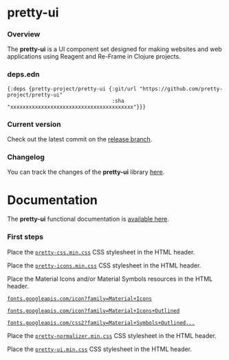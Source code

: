 
# pretty-ui

### Overview

The <strong>pretty-ui</strong> is a UI component set designed for making websites and web applications using Reagent and Re-Frame in Clojure projects.

### deps.edn

```
{:deps {pretty-project/pretty-ui {:git/url "https://github.com/pretty-project/pretty-ui"
                                  :sha     "xxxxxxxxxxxxxxxxxxxxxxxxxxxxxxxxxxxxxxxx"}}}
```

### Current version

Check out the latest commit on the [release branch](https://github.com/pretty-project/pretty-ui/tree/release).

### Changelog

You can track the changes of the <strong>pretty-ui</strong> library [here](CHANGES.md).

# Documentation

The <strong>pretty-ui</strong> functional documentation is [available here](https://pretty-project.github.io/pretty-ui).

### First steps

Place the [`pretty-css.min.css`](https://github.com/pretty-project/pretty-css/tree/release/resources/public) CSS stylesheet in the HTML header.

Place the [`pretty-icons.min.css`](https://github.com/pretty-project/pretty-icons/tree/release/resources/public) CSS stylesheet in the HTML header.

Place the Material Icons and/or Material Symbols resources in the HTML header.

[`fonts.googleapis.com/icon?family=Material+Icons`](https://fonts.googleapis.com/icon?family=Material+Icons)

[`fonts.googleapis.com/icon?family=Material+Icons+Outlined`](https://fonts.googleapis.com/icon?family=Material+Icons+Outlined)

[`fonts.googleapis.com/css2?family=Material+Symbols+Outlined...`](https://fonts.googleapis.com/css2?family=Material+Symbols+Outlined:opsz,wght,FILL,GRAD@20..48,100..700,0..1,-50..200)

Place the [`pretty-normalizer.min.css`](https://github.com/pretty-project/pretty-normalizer/tree/release/resources/public) CSS stylesheet in the HTML header.

Place the [`pretty-ui.min.css`](https://github.com/pretty-project/pretty-ui/tree/release/resources/public) CSS stylesheet in the HTML header.
